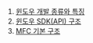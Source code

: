 1. [윈도우 개발 종류와 특징](https://github.com/rudgks8092/theory/blob/main/Windows/MFC/WinDev.MD)
2. [윈도우 SDK(API) 구조](https://github.com/rudgks8092/theory/blob/main/Windows/MFC/Win_SDK_Structure.MD)
3. [MFC 기본 구조](https://github.com/rudgks8092/theory/blob/main/Windows/MFC/MFC_Structure.MD)
